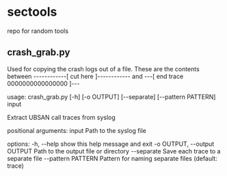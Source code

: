 # sectools
repo for random tools

crash_grab.py
-------------
Used for copying the crash logs out of a file. These are the contents between 
------------[ cut here ]------------ and ---[ end trace 0000000000000000 ]---

usage: crash_grab.py [-h] [-o OUTPUT] [--separate] [--pattern PATTERN] input

Extract UBSAN call traces from syslog

positional arguments:
  input                 Path to the syslog file

options:
  -h, --help            show this help message and exit
  -o OUTPUT, --output OUTPUT
                        Path to the output file or directory
  --separate            Save each trace to a separate file
  --pattern PATTERN     Pattern for naming separate files (default: trace)


